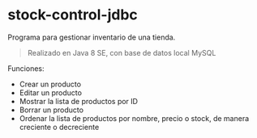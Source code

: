# stock-control-jdbc
Programa para gestionar inventario de una tienda.
>Realizado en Java 8 SE, con base de datos local MySQL

Funciones:
- Crear un producto
- Editar un producto
- Mostrar la lista de productos por ID
- Borrar un producto
- Ordenar la lista de productos por nombre, precio o stock, de manera creciente o decreciente
